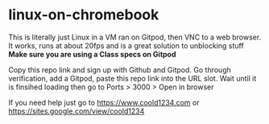 # linux-on-chromebook
This is literally just Linux in a VM ran on Gitpod, then VNC to a web browser. It works, runs at about 20fps and is a great solution to unblocking stuff
<b>Make sure you are using a Class specs on Gitpod</b>

Copy this repo link and sign up with Github and Gitpod. Go through verification, add a Gitpod, paste this repo link into the URL slot.
Wait until it is finsihed loading then go to Ports > 3000 > Open in browser

If you need help just go to https://www.coold1234.com or https://sites.google.com/view/coold1234
